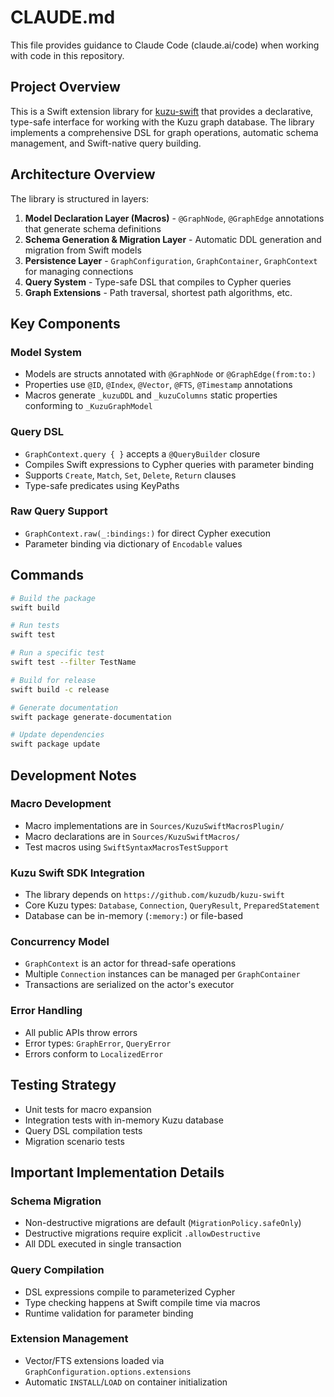 # CLAUDE.md

This file provides guidance to Claude Code (claude.ai/code) when working with code in this repository.

## Project Overview

This is a Swift extension library for [kuzu-swift](https://github.com/kuzudb/kuzu-swift) that provides a declarative, type-safe interface for working with the Kuzu graph database. The library implements a comprehensive DSL for graph operations, automatic schema management, and Swift-native query building.

## Architecture Overview

The library is structured in layers:

1. **Model Declaration Layer (Macros)** - `@GraphNode`, `@GraphEdge` annotations that generate schema definitions
2. **Schema Generation & Migration Layer** - Automatic DDL generation and migration from Swift models
3. **Persistence Layer** - `GraphConfiguration`, `GraphContainer`, `GraphContext` for managing connections
4. **Query System** - Type-safe DSL that compiles to Cypher queries
5. **Graph Extensions** - Path traversal, shortest path algorithms, etc.

## Key Components

### Model System
- Models are structs annotated with `@GraphNode` or `@GraphEdge(from:to:)`
- Properties use `@ID`, `@Index`, `@Vector`, `@FTS`, `@Timestamp` annotations
- Macros generate `_kuzuDDL` and `_kuzuColumns` static properties conforming to `_KuzuGraphModel`

### Query DSL
- `GraphContext.query { }` accepts a `@QueryBuilder` closure
- Compiles Swift expressions to Cypher queries with parameter binding
- Supports `Create`, `Match`, `Set`, `Delete`, `Return` clauses
- Type-safe predicates using KeyPaths

### Raw Query Support
- `GraphContext.raw(_:bindings:)` for direct Cypher execution
- Parameter binding via dictionary of `Encodable` values

## Commands

```bash
# Build the package
swift build

# Run tests
swift test

# Run a specific test
swift test --filter TestName

# Build for release
swift build -c release

# Generate documentation
swift package generate-documentation

# Update dependencies
swift package update
```

## Development Notes

### Macro Development
- Macro implementations are in `Sources/KuzuSwiftMacrosPlugin/`
- Macro declarations are in `Sources/KuzuSwiftMacros/`
- Test macros using `SwiftSyntaxMacrosTestSupport`

### Kuzu Swift SDK Integration
- The library depends on `https://github.com/kuzudb/kuzu-swift`
- Core Kuzu types: `Database`, `Connection`, `QueryResult`, `PreparedStatement`
- Database can be in-memory (`:memory:`) or file-based

### Concurrency Model
- `GraphContext` is an actor for thread-safe operations
- Multiple `Connection` instances can be managed per `GraphContainer`
- Transactions are serialized on the actor's executor

### Error Handling
- All public APIs throw errors
- Error types: `GraphError`, `QueryError`
- Errors conform to `LocalizedError`

## Testing Strategy

- Unit tests for macro expansion
- Integration tests with in-memory Kuzu database
- Query DSL compilation tests
- Migration scenario tests

## Important Implementation Details

### Schema Migration
- Non-destructive migrations are default (`MigrationPolicy.safeOnly`)
- Destructive migrations require explicit `.allowDestructive`
- All DDL executed in single transaction

### Query Compilation
- DSL expressions compile to parameterized Cypher
- Type checking happens at Swift compile time via macros
- Runtime validation for parameter binding

### Extension Management
- Vector/FTS extensions loaded via `GraphConfiguration.options.extensions`
- Automatic `INSTALL`/`LOAD` on container initialization